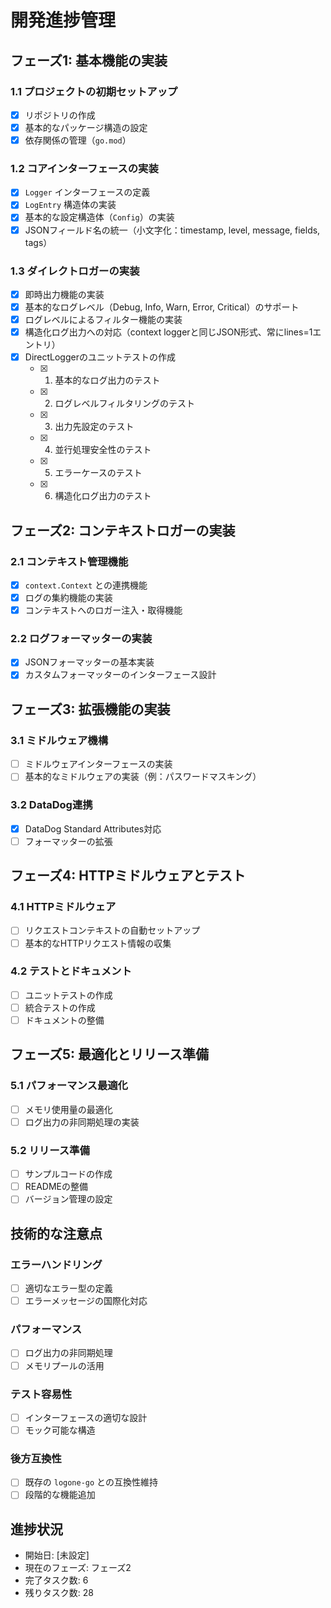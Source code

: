 # 開発進捗管理

## フェーズ1: 基本機能の実装

### 1.1 プロジェクトの初期セットアップ
- [x] リポジトリの作成
- [x] 基本的なパッケージ構造の設定
- [x] 依存関係の管理（`go.mod`）

### 1.2 コアインターフェースの実装
- [x] `Logger` インターフェースの定義
- [x] `LogEntry` 構造体の実装
- [x] 基本的な設定構造体（`Config`）の実装
- [x] JSONフィールド名の統一（小文字化：timestamp, level, message, fields, tags）

### 1.3 ダイレクトロガーの実装
- [x] 即時出力機能の実装
- [x] 基本的なログレベル（Debug, Info, Warn, Error, Critical）のサポート
- [x] ログレベルによるフィルター機能の実装
- [x] 構造化ログ出力への対応（context loggerと同じJSON形式、常にlines=1エントリ）
- [x] DirectLoggerのユニットテストの作成
  - [x] 1. 基本的なログ出力のテスト
  - [x] 2. ログレベルフィルタリングのテスト
  - [x] 3. 出力先設定のテスト
  - [x] 4. 並行処理安全性のテスト
  - [x] 5. エラーケースのテスト
  - [x] 6. 構造化ログ出力のテスト

## フェーズ2: コンテキストロガーの実装

### 2.1 コンテキスト管理機能
- [x] `context.Context` との連携機能
- [x] ログの集約機能の実装
- [x] コンテキストへのロガー注入・取得機能

### 2.2 ログフォーマッターの実装
- [x] JSONフォーマッターの基本実装
- [x] カスタムフォーマッターのインターフェース設計

## フェーズ3: 拡張機能の実装

### 3.1 ミドルウェア機構
- [ ] ミドルウェアインターフェースの実装
- [ ] 基本的なミドルウェアの実装（例：パスワードマスキング）

### 3.2 DataDog連携
- [x] DataDog Standard Attributes対応
- [ ] フォーマッターの拡張

## フェーズ4: HTTPミドルウェアとテスト

### 4.1 HTTPミドルウェア
- [ ] リクエストコンテキストの自動セットアップ
- [ ] 基本的なHTTPリクエスト情報の収集

### 4.2 テストとドキュメント
- [ ] ユニットテストの作成
- [ ] 統合テストの作成
- [ ] ドキュメントの整備

## フェーズ5: 最適化とリリース準備

### 5.1 パフォーマンス最適化
- [ ] メモリ使用量の最適化
- [ ] ログ出力の非同期処理の実装

### 5.2 リリース準備
- [ ] サンプルコードの作成
- [ ] READMEの整備
- [ ] バージョン管理の設定

## 技術的な注意点

### エラーハンドリング
- [ ] 適切なエラー型の定義
- [ ] エラーメッセージの国際化対応

### パフォーマンス
- [ ] ログ出力の非同期処理
- [ ] メモリプールの活用

### テスト容易性
- [ ] インターフェースの適切な設計
- [ ] モック可能な構造

### 後方互換性
- [ ] 既存の `logone-go` との互換性維持
- [ ] 段階的な機能追加

## 進捗状況

- 開始日: [未設定]
- 現在のフェーズ: フェーズ2
- 完了タスク数: 6
- 残りタスク数: 28